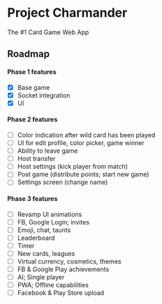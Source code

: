 # Project Charmander

The #1 Card Game Web App

## Roadmap

#### Phase 1 features
* [x] Base game
* [x] Socket integration
* [x] UI

#### Phase 2 features
* [ ] Color indication after wild card has been played
* [ ] UI for edit profile, color picker, game winner
* [ ] Ability to leave game
* [ ] Host transfer
* [ ] Host settings (kick player from match)
* [ ] Post game (distribute points; start new game)
* [ ] Settings screen (change name)

#### Phase 3 features
* [ ] Revamp UI animations
* [ ] FB, Google Login; invites
* [ ] Emoji, chat, taunts
* [ ] Leaderboard
* [ ] Timer
* [ ] New cards, leagues
* [ ] Virtual currency, cosmetics, themes
* [ ] FB & Google Play achievements
* [ ] AI; Single player
* [ ] PWA; Offline capabilities
* [ ] Facebook & Play Store upload